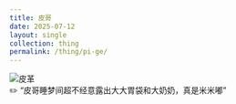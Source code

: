 ```yaml
---
title: 皮哥
date: 2025-07-12
layout: single
collection: thing
permalink: /thing/pi-ge/
---
```


![皮革](https://imgse.com/i/pV16ky4)  
✏️ “皮哥睡梦间超不经意露出大大胃袋和大奶奶，真是米米嘟”
